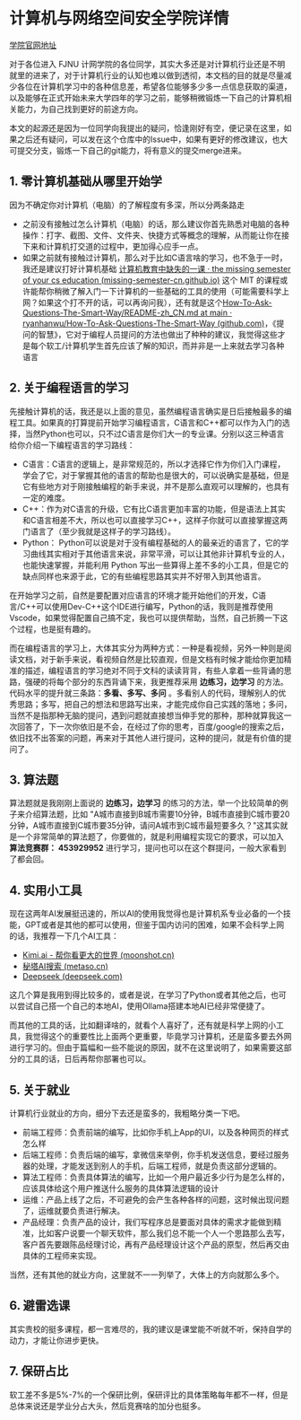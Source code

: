 # 计算机与网络空间安全学院详情

[学院官网地址](https://ccs.fjnu.edu.cn/main.htm)

对于各位进入 FJNU 计网学院的各位同学，其实大多还是对计算机行业还是不明就里的进来了，对于计算机行业的认知也难以做到透彻，本文档的目的就是尽量减少各位在计算机学习中的各种信息差，希望各位能够多少多一点信息获取的渠道，以及能够在正式开始未来大学四年的学习之前，能够稍微锻炼一下自己的计算机相关能力，为自己找到更好的前途方向。

本文的起源还是因为一位同学向我提出的疑问，恰逢刚好有空，便记录在这里，如果之后还有疑问，可以发在这个仓库中的Issue中，如果有更好的修改建议，也大可提交分支，锻炼一下自己的git能力，将有意义的提交merge进来。

## 1. 零计算机基础从哪里开始学

因为不确定你对计算机（电脑）的了解程度有多深，所以分两条路走

- 之前没有接触过怎么计算机（电脑）的话，那么建议你首先熟悉对电脑的各种操作：打字、截图、文件、文件夹、快捷方式等概念的理解，从而能让你在接下来和计算机打交道的过程中，更加得心应手一点。
- 如果之前就有接触过计算机，那么对于比如C语言啥的学习，也不急于一时，我还是建议打好计算机基础 [计算机教育中缺失的一课 · the missing semester of your cs education (missing-semester-cn.github.io)](https://missing-semester-cn.github.io/) 这个 MIT 的课程或许能帮你稍微了解入门一下计算机的一些基础的工具的使用（可能需要科学上网？如果这个打不开的话，可以再询问我），还有就是这个[How-To-Ask-Questions-The-Smart-Way/README-zh_CN.md at main · ryanhanwu/How-To-Ask-Questions-The-Smart-Way (github.com)](https://github.com/ryanhanwu/How-To-Ask-Questions-The-Smart-Way/blob/main/README-zh_CN.md)，《提问的智慧》，它对于编程人员提问的方法也做出了种种的建议，我觉得这些才是每个软工/计算机学生首先应该了解的知识，而并非是一上来就去学习各种语言

## 2. 关于编程语言的学习

先接触计算机的话，我还是以上面的意见，虽然编程语言确实是日后接触最多的编程工具。如果真的打算提前开始学习编程语言，C语言和C++都可以作为入门的选择，当然Python也可以，只不过C语言是你们大一的专业课。分别以这三种语言给你介绍一下编程语言的学习路线：

- C语言：C语言的逻辑上，是非常规范的，所以才选择它作为你们入门课程，学会了它，对于掌握其他的语言的帮助也是很大的，可以说确实是基础，但是它有些地方对于刚接触编程的新手来说，并不是那么直观可以理解的，也具有一定的难度。
- C++：作为对C语言的升级，它有比C语言更加丰富的功能，但是语法上其实和C语言相差不大，所以也可以直接学习C++，这样子你就可以直接掌握这两门语言了（至少我就是这样子的学习路线）。
- Python： Python可以说是对于没有编程基础的人的最亲近的语言了，它的学习曲线其实相对于其他语言来说，非常平滑，可以让其他非计算机专业的人，也能快速掌握，并能利用 Python 写出一些算得上差不多的小工具，但是它的缺点同样也来源于此，它的有些编程思路其实并不好带入到其他语言。

在开始学习之前，自然是要配置对应语言的环境才能开始他们的开发，C语言/C++可以使用Dev-C++这个IDE进行编写，Python的话，我则是推荐使用Vscode，如果觉得配置自己搞不定，我也可以提供帮助，当然，自己折腾一下这个过程，也是挺有趣的。

而在编程语言的学习上，大体其实分为两种方式：一种是看视频，另外一种则是阅读文档，对于新手来说，看视频自然是比较直观，但是文档有时候才能给你更加精准的描述，编程语言的学习绝对不同于文科的读读背背，有些人拿着一些背诵的思路，强硬的将每个部分的东西背诵下来，我更推荐采用 **边练习，边学习** 的方法。代码水平的提升就三条路：**多看、多写、多问** 。多看别人的代码，理解别人的优秀思路；多写，把自己的想法和思路写出来，才能完成你自己实践的落地；多问，当然不是指那种无脑的提问，遇到问题就直接想当伸手党的那种，那种就算我这一次回答了，下一次你依旧是不会，在经过了你的思考，百度/google的搜索之后，依旧找不出答案的问题，再来对于其他人进行提问，这种的提问，就是有价值的提问了。

## 3. 算法题

算法题就是我刚刚上面说的 **边练习，边学习** 的练习的方法，举一个比较简单的例子来介绍算法题，比如 "A城市直接到B城市需要10分钟，B城市直接到C城市要20分钟，A城市直接到C城市要35分钟，请问A城市到C城市最短要多久？"这其实就是一个非常简单的算法题了，你要做的，就是利用编程实现它的要求，可以加入 **算法竞赛群： 453929952** 进行学习，提问也可以在这个群提问，一般大家看到了都会回。

## 4. 实用小工具

现在这两年AI发展挺迅速的，所以AI的使用我觉得也是计算机系专业必备的一个技能，GPT或者是其他的都可以使用，但鉴于国内访问的困难，如果不会科学上网的话，我推荐一下几个AI工具：

- [Kimi.ai - 帮你看更大的世界 (moonshot.cn)](https://kimi.moonshot.cn/)
- [秘塔AI搜索 (metaso.cn)](https://metaso.cn/)
- [Deepseek (deepseek.com)](https://chat.deepseek.com/)

这几个算是我用到得比较多的，或者是说，在学习了Python或者其他之后，也可以尝试自己搭一个自己的本地AI，使用Ollama搭建本地AI已经非常便捷了。

而其他的工具的话，比如翻译啥的，就看个人喜好了，还有就是科学上网的小工具，我觉得这个的重要性比上面两个更重要，毕竟学习计算机，还是蛮多要去外网进行学习的。但由于篇幅和一些不能说的原因，就不在这里说明了，如果需要这部分的工具的话，日后再帮你部署也可以。

## 5. 关于就业

计算机行业就业的方向，细分下去还是蛮多的，我粗略分类一下吧。

- 前端工程师：负责前端的编写，比如你手机上App的UI，以及各种网页的样式怎么样
- 后端工程师：负责后端的编写，拿微信来举例，你手机发送信息，要经过服务器的处理，才能发送到别人的手机，后端工程师，就是负责这部分逻辑的。
- 算法工程师：负责具体算法的编写，比如一个用户最近多少行为是怎么样的，应该具体给这个用户推送什么服务的具体算法逻辑的设计
- 运维：产品上线了之后，不可避免的会产生各种各样的问题，这时候出现问题了，运维就要负责进行解决。
- 产品经理：负责产品的设计，我们写程序总是要面对具体的需求才能做到精准，比如客户说要一个聊天软件，那么我们总不能一个人一个思路那么去写，客户首先要跟陈品经理讨论，再有产品经理设计这个产品的原型，然后再交由具体的工程师来实现。

当然，还有其他的就业方向，这里就不一一列举了，大体上的方向就那么多个。

## 6. 避雷选课

其实贵校的挺多课程，都一言难尽的，我的建议是课堂能不听就不听，保持自学的动力，才能让你进步更快。

## 7. 保研占比

软工差不多是5%-7%的一个保研比例，保研评比的具体策略每年都不一样，但是总体来说还是学业分占大头，然后竞赛啥的加分也挺多。